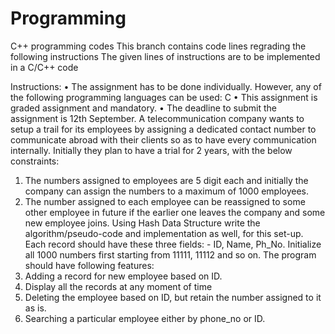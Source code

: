 # Programming
C++ programming codes
This branch contains code lines regrading the following instructions 
The given lines of instructions are to be implemented in a C/C++ code

 Instructions:
• The assignment has to be done individually. However, any of the following programming
languages can be used: C
• This assignment is graded assignment and mandatory.
• The deadline to submit the assignment is 12th September.
A telecommunication company wants to setup a trail for its employees by assigning a
dedicated contact number to communicate abroad with their clients so as to have every
communication internally. Initially they plan to have a trial for 2 years, with the below
constraints:
1. The numbers assigned to employees are 5 digit each and initially the company can assign
the numbers to a maximum of 1000 employees.
2. The number assigned to each employee can be reassigned to some other employee in future
if the earlier one leaves the company and some new employee joins.
Using Hash Data Structure write the algorithm/pseudo-code and implementation as well, for
this set-up. Each record should have these three fields: - ID, Name, Ph_No. Initialize all 1000
numbers first starting from 11111, 11112 and so on.
The program should have following features:
1. Adding a record for new employee based on ID.
2. Display all the records at any moment of time
3. Deleting the employee based on ID, but retain the number assigned to it as is.
4. Searching a particular employee either by phone_no or ID.
